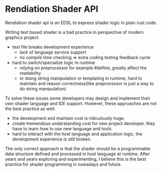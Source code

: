 # Rendiation Shader API

Rendiation shader api is an EDSL to express shader logic in plain rust code.

Writing text based shader is a bad practice in perspective of modern graphics project:

- text file breaks development experience
  - lack of language service support
  - no compile time checking => extra coding testing feedback cycle
- hard to switch/specialize logic in runtime
  - relying on preprocessor for example #define, greatly affect the readability.
  - or doing string manipulation or templating in runtime, hard to maintain and reason correctness(like preprocessor is just a way to do string manipulation)

To solve these issues some developers may design and implement their own shader language and IDE support. However, these approaches are not the best practice as well.

- the development and maintain cost is ridiculously huge.
- create tremendous understanding cost for new project developer. they have to learn how to use new language and tools.
- hard to interact with the host language and application logic. the development experience is still broken.

The only correct approach is that the shader should be a programmable data structure defined and processed in host language at runtime. After years and years exploring and experimenting, I believe this is the best practice for shader programming in nowadays and future.
